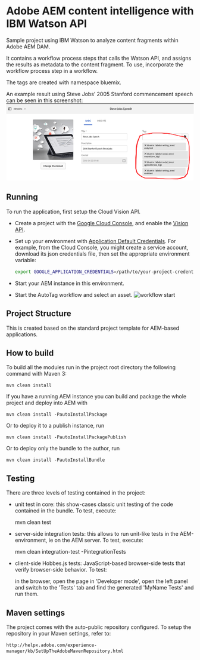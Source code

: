 Adobe AEM content intelligence with IBM Watson API
========

Sample project using IBM Watson to analyze content fragments within Adobe AEM DAM.

It contains a workflow process steps that calls the Watson API, and assigns the results as metadata to the content fragment. To use, incorporate the workflow process step in a workflow.

The tags are created with namespace bluemix.

An example result using Steve Jobs’ 2005 Stanford commencement speech can be seen in this screenshot:
![contentintelligence result](screenshot1.png)


Running
--------
To run the application, first setup the Cloud Vision API.
* Create a project with the [Google Cloud Console](https://console.cloud.google.com), and enable
  the [Vision API](https://console.cloud.google.com/apis/api/vision.googleapis.com/overview?project=_).
* Set up your environment with [Application Default Credentials](https://cloud.google.com/docs/authentication#developer_workflow). For
    example, from the Cloud Console, you might create a service account,
    download its json credentials file, then set the appropriate environment
    variable:

    ```bash
    export GOOGLE_APPLICATION_CREDENTIALS=/path/to/your-project-credentials.json
    ```

* Start your AEM instance in this environment.
* Start the AutoTag workflow and select an asset.
  ![workflow start](screenshot2.png)

## Project Structure

This is created based on the standard project template for AEM-based applications. 

## How to build

To build all the modules run in the project root directory the following command with Maven 3:

    mvn clean install

If you have a running AEM instance you can build and package the whole project and deploy into AEM with  

    mvn clean install -PautoInstallPackage
    
Or to deploy it to a publish instance, run

    mvn clean install -PautoInstallPackagePublish
    
Or to deploy only the bundle to the author, run

    mvn clean install -PautoInstallBundle

## Testing

There are three levels of testing contained in the project:

* unit test in core: this show-cases classic unit testing of the code contained in the bundle. To test, execute:

    mvn clean test

* server-side integration tests: this allows to run unit-like tests in the AEM-environment, ie on the AEM server. To test, execute:

    mvn clean integration-test -PintegrationTests

* client-side Hobbes.js tests: JavaScript-based browser-side tests that verify browser-side behavior. To test:

    in the browser, open the page in 'Developer mode', open the left panel and switch to the 'Tests' tab and find the generated 'MyName Tests' and run them.


## Maven settings

The project comes with the auto-public repository configured. To setup the repository in your Maven settings, refer to:

    http://helpx.adobe.com/experience-manager/kb/SetUpTheAdobeMavenRepository.html
